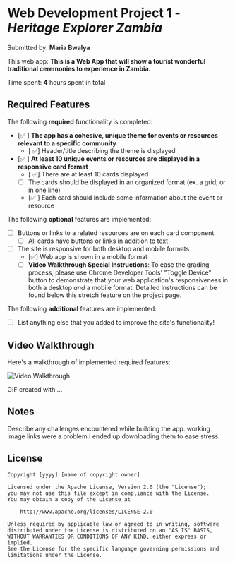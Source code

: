 # Web Development Project 1 - *Heritage Explorer Zambia*

Submitted by: **Maria Bwalya**

This web app: **This is a Web App that will show a tourist wonderful traditional ceremonies to experience in Zambia.**

Time spent: **4** hours spent in total

## Required Features

The following **required** functionality is completed:

- [✅ ] **The app has a cohesive, unique theme for events or resources relevant to a specific community**
  - [ ✅] Header/title describing the theme is displayed
- [✅ ] **At least 10 unique events or resources are displayed in a responsive card format**
  - [ ✅] There are at least 10 cards displayed 
  - [ ] The cards should be displayed in an organized format (ex. a grid, or in one line)
  - [✅ ] Each card should include some information about the event or resource


The following **optional** features are implemented:

- [ ] Buttons or links to a related resources are on each card component
  - [ ] All cards have buttons or links in addition to text
- [ ] The site is responsive for both desktop and mobile formats
  - [✅] Web app is shown in a mobile format
  - [ ] **Video Walkthrough Special Instructions**: To ease the grading process, please use Chrome Developer Tools' "Toggle Device" button to demonstrate that your web application's responsiveness in both a desktop *and* a mobile format. Detailed instructions can be found below this stretch feature on the project page. 

The following **additional** features are implemented:

* [ ] List anything else that you added to improve the site's functionality!

## Video Walkthrough

Here's a walkthrough of implemented required features:

<img src='./assets/web102.gif' title='Video Walkthrough' width='' alt='Video Walkthrough' />

<!-- Replace this with whatever GIF tool you used! -->
GIF created with ...  
<!-- Recommended tools:
[Kap](https://getkap.co/) for macOS
[ScreenToGif](https://www.screentogif.com/) for Windows
[peek](https://github.com/phw/peek) for Linux. -->

## Notes

Describe any challenges encountered while building the app.
working image links were a problem.I ended up downloading them to ease stress.

## License

    Copyright [yyyy] [name of copyright owner]

    Licensed under the Apache License, Version 2.0 (the "License");
    you may not use this file except in compliance with the License.
    You may obtain a copy of the License at

        http://www.apache.org/licenses/LICENSE-2.0

    Unless required by applicable law or agreed to in writing, software
    distributed under the License is distributed on an "AS IS" BASIS,
    WITHOUT WARRANTIES OR CONDITIONS OF ANY KIND, either express or implied.
    See the License for the specific language governing permissions and
    limitations under the License.